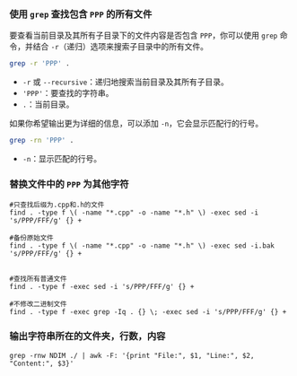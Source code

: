 ### 使用 `grep` 查找包含 `PPP` 的所有文件

要查看当前目录及其所有子目录下的文件内容是否包含 `PPP`，你可以使用 `grep` 命令，并结合 `-r`（递归）选项来搜索子目录中的所有文件。

```bash
grep -r 'PPP' .
```

- `-r` 或 `--recursive`：递归地搜索当前目录及其所有子目录。
- `'PPP'`：要查找的字符串。
- `.`：当前目录。

如果你希望输出更为详细的信息，可以添加 `-n`，它会显示匹配行的行号。

```bash
grep -rn 'PPP' .
```

- `-n`：显示匹配的行号。

### 替换文件中的 `PPP` 为其他字符

```
#只查找后缀为.cpp和.h的文件
find . -type f \( -name "*.cpp" -o -name "*.h" \) -exec sed -i 's/PPP/FFF/g' {} +

#备份原始文件
find . -type f \( -name "*.cpp" -o -name "*.h" \) -exec sed -i.bak 's/PPP/FFF/g' {} +


#查找所有普通文件
find . -type f -exec sed -i 's/PPP/FFF/g' {} +

#不修改二进制文件
find . -type f -exec grep -Iq . {} \; -exec sed -i 's/PPP/FFF/g' {} +
```

### 输出字符串所在的文件夹，行数，内容
```
grep -rnw NDIM ./ | awk -F: '{print "File:", $1, "Line:", $2, "Content:", $3}'
```
